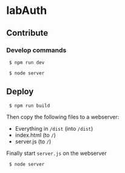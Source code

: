 # labAuth

## Contribute

### Develop commands

```
 $ npm run dev
```

```
 $ node server
```

## Deploy

```
 $ npm run build
```

Then copy the following files to a webserver: 
 * Everything in `/dist` (into `/dist`)
 * index.html (to `/`)
 * server.js (to `/`)
 
Finally start `server.js` on the webserver

```
 $ node server
```
